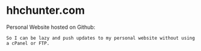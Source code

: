 # hhchunter.com
Personal Website hosted on Github: 

	So I can be lazy and push updates to my personal website without using a cPanel or FTP.
